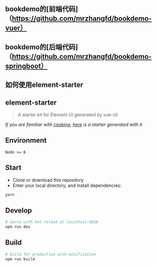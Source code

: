 ## bookdemo的[前端代码]（https://github.com/mrzhangfd/bookdemo-vuer）

## bookdemo的[后端代码]（https://github.com/mrzhangfd/bookdemo-springboot）

## 如何使用element-starter

## element-starter

> A starter kit for Element UI generated by vue-cli

*If you are familiar with [cooking](https://github.com/elemefe/cooking), [here](https://github.com/ElementUI/element-cooking-starter) is a starter generated with it*

## Environment

`Node >= 6`

## Start

 - Clone or download this repository
 - Enter your local directory, and install dependencies:

``` bash
yarn
```

## Develop

``` bash
# serve with hot reload at localhost:8010
npm run dev
```

## Build

``` bash
# build for production with minification
npm run build
```
